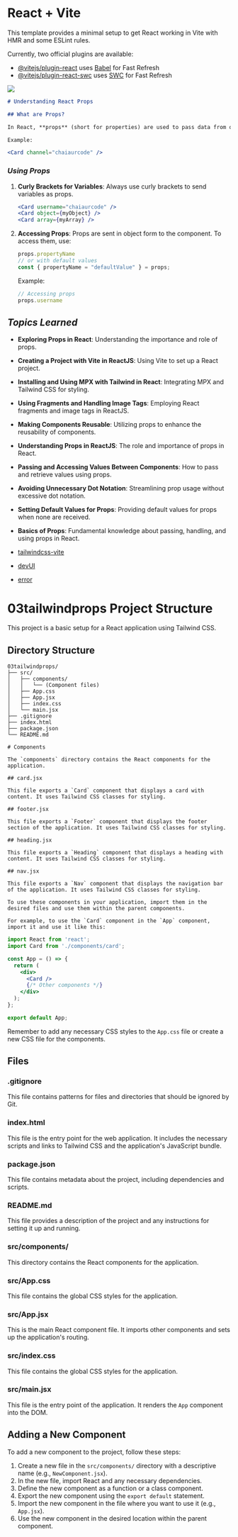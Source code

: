 # React + Vite

This template provides a minimal setup to get React working in Vite with HMR and some ESLint rules.

Currently, two official plugins are available:

- [@vitejs/plugin-react](https://github.com/vitejs/vite-plugin-react/blob/main/packages/plugin-react/README.md) uses [Babel](https://babeljs.io/) for Fast Refresh
- [@vitejs/plugin-react-swc](https://github.com/vitejs/vite-plugin-react-swc) uses [SWC](https://swc.rs/) for Fast Refresh


[![](https://img.youtube.com/vi/bB6707XzCNc/0.jpg)](https://youtu.be/bB6707XzCNc?si=oBrt2Y2MKk1fxV_e)


```markdown
# Understanding React Props

## What are Props?

In React, **props** (short for properties) are used to pass data from one component to another. Props are sent inside the component brackets.

Example:
```
 ```jsx
<Card channel="chaiaurcode" />
 ```

### ***Using Props***

1. **Curly Brackets for Variables**: Always use curly brackets to send variables as props.
   ```jsx
   <Card username="chaiaurcode" />
   <Card object={myObject} />
   <Card array={myArray} />
   ``` 

2. **Accessing Props**: Props are sent in object form to the component. To access them, use:
   ```jsx
   props.propertyName
   // or with default values
   const { propertyName = "defaultValue" } = props;
   ```

   Example:
   ```jsx
   // Accessing props
   props.username
   ```

## ***Topics Learned***

- **Exploring Props in React**: Understanding the importance and role of props.
- **Creating a Project with Vite in ReactJS**: Using Vite to set up a React project.
- **Installing and Using MPX with Tailwind in React**: Integrating MPX and Tailwind CSS for styling.
- **Using Fragments and Handling Image Tags**: Employing React fragments and image tags in ReactJS.
- **Making Components Reusable**: Utilizing props to enhance the reusability of components.
- **Understanding Props in ReactJS**: The role and importance of props in React.
- **Passing and Accessing Values Between Components**: How to pass and retrieve values using props.
- **Avoiding Unnecessary Dot Notation**: Streamlining prop usage without excessive dot notation.
- **Setting Default Values for Props**: Providing default values for props when none are received.
- **Basics of Props**: Fundamental knowledge about passing, handling, and using props in React.


- [tailwindcss-vite](https://tailwindcss.com/docs/guides/vite)
- [devUI](https://www.devui.io/components/cards)
- [error](https://www.devui.io/components/error)

# 03tailwindprops Project Structure

This project is a basic setup for a React application using Tailwind CSS.

## Directory Structure

```
03tailwindprops/
├── src/
│   ├── components/
│   │   └── (Component files)
│   ├── App.css
│   ├── App.jsx
│   ├── index.css
│   └── main.jsx
├── .gitignore
├── index.html
├── package.json
└── README.md
```
```
# Components

The `components` directory contains the React components for the application.

## card.jsx

This file exports a `Card` component that displays a card with content. It uses Tailwind CSS classes for styling.

## footer.jsx

This file exports a `Footer` component that displays the footer section of the application. It uses Tailwind CSS classes for styling.

## heading.jsx

This file exports a `Heading` component that displays a heading with content. It uses Tailwind CSS classes for styling.

## nav.jsx

This file exports a `Nav` component that displays the navigation bar of the application. It uses Tailwind CSS classes for styling.

To use these components in your application, import them in the desired files and use them within the parent components.

For example, to use the `Card` component in the `App` component, import it and use it like this:
```
```jsx
import React from 'react';
import Card from './components/card';

const App = () => {
  return (
    <div>
      <Card />
      {/* Other components */}
    </div>
  );
};

export default App;
```

Remember to add any necessary CSS styles to the `App.css` file or create a new CSS file for the components.


## Files

### .gitignore

This file contains patterns for files and directories that should be ignored by Git.

### index.html

This file is the entry point for the web application. It includes the necessary scripts and links to Tailwind CSS and the application's JavaScript bundle.

### package.json

This file contains metadata about the project, including dependencies and scripts.

### README.md

This file provides a description of the project and any instructions for setting it up and running.

### src/components/

This directory contains the React components for the application.

### src/App.css

This file contains the global CSS styles for the application.

### src/App.jsx

This is the main React component file. It imports other components and sets up the application's routing.

### src/index.css

This file contains the global CSS styles for the application.

### src/main.jsx

This file is the entry point of the application. It renders the `App` component into the DOM.

## Adding a New Component

To add a new component to the project, follow these steps:

1. Create a new file in the `src/components/` directory with a descriptive name (e.g., `NewComponent.jsx`).
2. In the new file, import React and any necessary dependencies.
3. Define the new component as a function or a class component.
4. Export the new component using the `export default` statement.
5. Import the new component in the file where you want to use it (e.g., `App.jsx`).
6. Use the new component in the desired location within the parent component.
